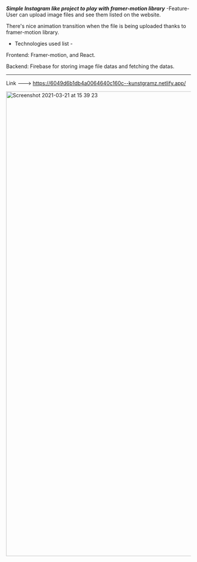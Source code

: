 ***Simple Instagram like project to play with framer-motion library***
-Feature-
User can upload image files and see them listed on the website. 

There's nice animation transition when the file is being uploaded thanks to framer-motion library.

- Technologies used list -

Frontend: Framer-motion, and React.

Backend: Firebase for storing image file datas and fetching the datas. 

---------------------------------------------------------------------------------------------------------------------------------------------------------------------------------
Link ---> https://6049d6b1db4a0064640c160c--kunstgramz.netlify.app/

<img width="1269" alt="Screenshot 2021-03-21 at 15 39 23" src="https://user-images.githubusercontent.com/56501814/111908984-a6cc5c80-8a5b-11eb-8c92-0f9aab906dcf.png">


